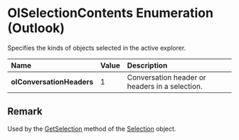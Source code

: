 
# OlSelectionContents Enumeration (Outlook)

Specifies the kinds of objects selected in the active explorer.



|**Name**|**Value**|**Description**|
|:-----|:-----|:-----|
| **olConversationHeaders**|1|Conversation header or headers in a selection.|

## Remark

Used by the  [GetSelection](c6af6665-d97d-3833-1014-5b43282bafc2.md) method of the [Selection](0b06a3ce-0445-db8f-e6e8-bb7bd469c50f.md) object.

